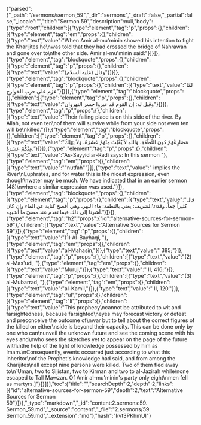 {"parsed":{"_path":"/sermons/sermon_59","_dir":"sermons","_draft":false,"_partial":false,"_locale":"","title":"Sermon 59","description":null,"body":{"type":"root","children":[{"type":"element","tag":"p","props":{},"children":[{"type":"element","tag":"em","props":{},"children":[{"type":"text","value":"When Amir al-mu'minin showed his intention to fight the Kharijites he\nwas told that they had crossed the bridge of Nahrawan and gone over to\nthe other side. Amir al-mu'minin said:"}]}]},{"type":"element","tag":"blockquote","props":{},"children":[{"type":"element","tag":"p","props":{},"children":[{"type":"text","value":"وقال (عليه السلام)"}]}]},{"type":"element","tag":"blockquote","props":{},"children":[{"type":"element","tag":"p","props":{},"children":[{"type":"text","value":"لمّا عزم على حرب الخوارج"}]}]},{"type":"element","tag":"blockquote","props":{},"children":[{"type":"element","tag":"p","props":{},"children":[{"type":"text","value":"وقيل له: إن القوم قد عبروا جسر النهروان"}]}]},{"type":"element","tag":"p","props":{},"children":[{"type":"text","value":"Their falling place is on this side of the river. By Allah, not even ten\nof them will survive while from your side not even ten will be\nkilled."}]},{"type":"element","tag":"blockquote","props":{},"children":[{"type":"element","tag":"p","props":{},"children":[{"type":"text","value":"مَصَارِعُهُمْ دُونَ النُّطْفَةِ، وَاللهِ لاَ يُفْلِتُ مِنْهُمْ عَشَرَةٌ، وَلاَ يَهْلِكُ مِنْكُمْ عَشَرَةٌ."}]}]},{"type":"element","tag":"p","props":{},"children":[{"type":"text","value":"As-Sayyid ar-Radi says: In this sermon "},{"type":"element","tag":"em","props":{},"children":[{"type":"text","value":"\"nutfah\""}]},{"type":"text","value":" implies the River\nEuphrates, and for water this is the nicest expression, even though\nwater may be much. We have indicated that in an earlier sermon (48)\nwhere a similar expression was used."}]},{"type":"element","tag":"blockquote","props":{},"children":[{"type":"element","tag":"p","props":{},"children":[{"type":"text","value":"قال الشريف: يعني بالنطفة: ماء النهر، وهي أفصح كناية عن الماء وإن كان\nكثيراً جماً، وقد أشرنا إلى ذلك فيما تقدم عند مضيّ ما أشبهه."}]}]},{"type":"element","tag":"h2","props":{"id":"alternative-sources-for-sermon-59"},"children":[{"type":"text","value":"Alternative Sources for Sermon 59"}]},{"type":"element","tag":"p","props":{},"children":[{"type":"text","value":"(1) Al-Bayhaqi, "},{"type":"element","tag":"em","props":{},"children":[{"type":"text","value":"al-Mahasin,"}]},{"type":"text","value":" 385;"}]},{"type":"element","tag":"p","props":{},"children":[{"type":"text","value":"(2) al-Mas'udi, "},{"type":"element","tag":"em","props":{},"children":[{"type":"text","value":"Muruj,"}]},{"type":"text","value":" II, 416;"}]},{"type":"element","tag":"p","props":{},"children":[{"type":"text","value":"(3) al-Mubarrad, "},{"type":"element","tag":"em","props":{},"children":[{"type":"text","value":"al-Kamil,"}]},{"type":"text","value":" II, 120."}]},{"type":"element","tag":"ul","props":{},"children":[{"type":"element","tag":"li","props":{},"children":[{"type":"text","value":"This prophecy\ncannot be attributed to wit and farsightedness, because farsighted\neyes may forecast victory or defeat and preconceive the outcome of\nwar but to tell about the correct figures of the killed on either\nside is beyond their capacity. This can be done only by one who can\nunveil the unknown future and see the coming scene with his eyes and\nwho sees the sketches yet to appear on the page of the future with\nthe help of the light of knowledge possessed by him as Imam.\nConsequently, events occurred just according to what this inheritor\nof the Prophet's knowledge had said, and from among the Kharijites\nall except nine persons were killed. Two of them fled away to\n`Uman, two to Sijistan, two to Kirman and two to al-Jazirah while\none escaped to Tall Mawzan. Of Amir al-mu'minin's party only eight\nmen fell as martyrs.]"}]}]}],"toc":{"title":"","searchDepth":2,"depth":2,"links":[{"id":"alternative-sources-for-sermon-59","depth":2,"text":"Alternative Sources for Sermon 59"}]}},"_type":"markdown","_id":"content:2.sermons:59. Sermon_59.md","_source":"content","_file":"2.sermons/59. Sermon_59.md","_extension":"md"},"hash":"kvt3PKhmUI"}